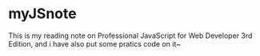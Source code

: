 # myJSnote
This is my reading note on Professional JavaScript for Web Developer 3rd Edition, and i have also put some pratics code on it~
